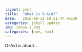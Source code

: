 ```yaml
---
layout: post
title:  "What is O-Aid?"
date:   2016-06-13 10:51:47 +0530
categories: jekyll update
img: image-1.png
categories: [one, two]
---
```

O-Aid is about...
